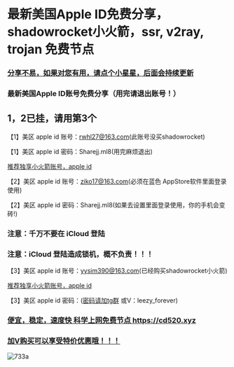 # 最新美国Apple ID免费分享，shadowrocket小火箭，ssr, v2ray, trojan 免费节点

### [分享不易，如果对您有用，请点个小星星，后面会持续更新](https://github.com/kxswgj/appleid-free)

### 最新美国Apple ID账号免费分享（用完请退出账号！）

## 1，2已挂，请用第3个

【1】美区 apple id 账号：rwhl27@163.com(此账号没买shadowrocket)

【1】美区 apple id 密码：Sharejj.ml8(用完麻烦退出)

<a href="https://idbuy.xyz">推荐独享小火箭账号，apple id</a>

【2】美区 apple id 账号：ziko17@163.com(必须在蓝色 AppStore软件里面登录使用)

【2】美区 apple id 密码：Sharejj.ml8(如果去设置里面登录使用，你的手机会变砖!)

### 注意：千万不要在 iCloud 登陆

### 注意：iCloud 登陆造成锁机，概不负责！！！

【3】美区 apple id 账号：yysim390@163.com(已经购买shadowrocket小火箭)

<a href="https://idbuy.xyz">推荐独享小火箭账号，apple id</a>

【3】美区 apple id 密码：(<a href="https://t.me/apple_id_share" target="_blank">密码请加tg群</a> 或V：leezy_forever)



### <a href="https://cd520.xyz" target="_blank">便宜，稳定，速度快 科学上网免费节点 https://cd520.xyz</a>

### <a href="https://cd520.xyz" target="_blank"> 加V购买可以享受特价优惠哦！！！ </a>


![733a](https://user-images.githubusercontent.com/66905181/196190682-0b0f91c4-d0a9-48a4-964d-5c71b419ff05.png)
